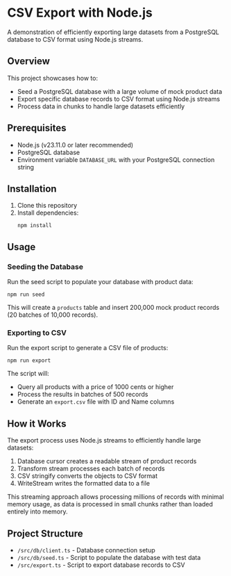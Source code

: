 # CSV Export with Node.js

A demonstration of efficiently exporting large datasets from a PostgreSQL database to CSV format using Node.js streams.

## Overview

This project showcases how to:

- Seed a PostgreSQL database with a large volume of mock product data
- Export specific database records to CSV format using Node.js streams
- Process data in chunks to handle large datasets efficiently

## Prerequisites

- Node.js (v23.11.0 or later recommended)
- PostgreSQL database
- Environment variable `DATABASE_URL` with your PostgreSQL connection string

## Installation

1. Clone this repository
2. Install dependencies:
   ```
   npm install
   ```

## Usage

### Seeding the Database

Run the seed script to populate your database with product data:

```
npm run seed
```

This will create a `products` table and insert 200,000 mock product records (20 batches of 10,000 records).

### Exporting to CSV

Run the export script to generate a CSV file of products:

```
npm run export
```

The script will:

- Query all products with a price of 1000 cents or higher
- Process the results in batches of 500 records
- Generate an `export.csv` file with ID and Name columns

## How it Works

The export process uses Node.js streams to efficiently handle large datasets:

1. Database cursor creates a readable stream of product records
2. Transform stream processes each batch of records
3. CSV stringify converts the objects to CSV format
4. WriteStream writes the formatted data to a file

This streaming approach allows processing millions of records with minimal memory usage, as data is processed in small chunks rather than loaded entirely into memory.

## Project Structure

- `/src/db/client.ts` - Database connection setup
- `/src/db/seed.ts` - Script to populate the database with test data
- `/src/export.ts` - Script to export database records to CSV
